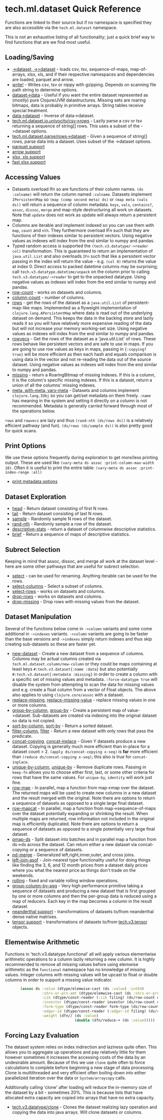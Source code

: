 # tech.ml.dataset Quick Reference

Functions are linked to their source but if no namespace is specified they are
also accessible via the `tech.ml.dataset` namespace.

This is not an exhaustive listing of all functionality; just a quick brief way to find
functions that are we find most useful.


## Loading/Saving

* [->dataset, ->>dataset](https://techascent.github.io/tech.ml.dataset/tech.v3.dataset.html#var--.3Edataset) - loads csv, tsv,
  sequence-of-maps, map-of-arrays, xlsx, xls, and if their respective namespaces and dependencies are loaded, parquet and arrow.
* [write!](https://techascent.github.io/tech.ml.dataset/tech.v3.dataset.html#var-write.21) - Writes csv, tsv or
  nippy with gzipping. Depends on scanning file path string to determine options.
* [dataset->data](https://techascent.github.io/tech.ml.dataset/tech.v3.dataset.html#var-dataset-.3Edata) - Useful if you want the entire
 dataset represented as (mostly) pure Clojure/JVM datastructures.  Missing sets are
 roaring bitmaps, data is probably in primitive arrays.  String tables receive special
 treatment.
* [data->dataset](https://techascent.github.io/tech.ml.dataset/tech.v3.dataset.html#var-data-.3Edataset) - Inverse of data->dataset.
* [tech.ml.dataset.io.univocity/csv->rows](https://techascent.github.io/tech.ml.dataset/tech.v3.dataset.io.univocity.html#var-csv-.3Erows) - Lazily parse a
 csv or tsv returning a sequence of string[] rows.  This uses a subset of the ->dataset options.
* [tech.ml.dataset.parse/rows->dataset](https://techascent.github.io/tech.ml.dataset/tech.v3.dataset.io.string-row-parser.html#var-rows-.3Edataset) - Given
 a sequence of string[] rows, parse data into a dataset.  Uses subset of the ->dataset
 options.
* [parquet support](https://techascent.github.io/tech.ml.dataset/tech.v3.libs.parquet.html)
* [arrow support](https://techascent.github.io/tech.ml.dataset/tech.v3.libs.arrow.html)
* [xlsx, xls support](https://techascent.github.io/tech.ml.dataset/tech.v3.libs.poi.html)
* [fast xlsx support](https://techascent.github.io/tech.ml.dataset/tech.v3.libs.fastexcel.html)


## Accessing Values

* Datasets overload Ifn so are functions of their column names.  `(ds :colname)` will
  return the column named `:colname`.  Datasets implement `IPersistentMap` so
  `(map (comp second meta) ds)` or `(map meta (vals ds))`  will return a sequence of column
  metadata.  `keys`, `vals`, `contains?`, `assoc`, `dissoc`, `merge` and map-style destructuring
  all work on datasets.  Note that `update` does not work as update will always return a
  persistent map.
* Columns are iterable and implement indexed so you can use them with `map`, `count`
  and `nth`.  They furthermore overload IFn such that they are functions of their indexes similar
  to persistent vectors.  Using negative values as indexes will index from the end similar to numpy and pandas.
* Typed random access is supported the `(tech.v3.datatype/->reader col)`
  transformation.  This is guaranteed to return an implementation of `java.util.List`
  and also overloads `IFn` such that like a persistent vector passing in the index
  will return the value - e.g. `(col 0)` returns the value at index 0.  Direct access
  to packed datetime columns may be surprising; call `tech.v3.datatype.datetime/unpack`
  on the column prior to calling `tech.v3.datatype/->reader` to get to the unpacked
  datatype.  Using negative values as indexes will index from the end similar to numpy and pandas.
* [row-count](https://techascent.github.io/tech.ml.dataset/tech.v3.dataset.html#var-row-count) - works on datasets and columns.
* [column-count](https://techascent.github.io/tech.ml.dataset/tech.v3.dataset.html#var-column-count) - number of columns.
* [rows](https://techascent.github.io/tech.ml.dataset/tech.v3.dataset.html#var-rows) - get the rows of the
 dataset as a `java.util.List` of persistent-map-like maps.  Implemented as a flyweight
 implementation of `clojure.lang.APersistentMap` where data is read out of the underlying dataset on demand.  This keeps the 
 data in the backing store and lazily reads it so you will have relatively more expensive reading of the
 data but will not increase your memory working-set size.   Using negative values as indexes will index from the end similar to numpy and pandas.
* [rowvecs](https://techascent.github.io/tech.ml.dataset/tech.v3.dataset.html#var-rowvecs) - Get the rows of the
 dataset as a 'java.util.List' of rows.  These rows behave like persistent vectors and are safe to use
 in maps.  If you are going to use row values as keys in maps, passing in `{:copying? true}` will be more
 efficient as then each hash and equals comparison is using data in the vector and not re-reading the data
 out of the source dataset.   Using negative values as indexes will index from the end similar to numpy and pandas.
* [missing](https://techascent.github.io/tech.ml.dataset/tech.v3.dataset.html#var-missing) - return a RoaringBitmap of missing indexes.  If this is a column, it is the column's specific missing indexes.  If this is a dataset, return a union of all the columns' missing indexes.
* [meta, with-meta, vary-meta](https://github.com/clojure/clojure/blob/master/src/clj/clojure/core.clj#L202) - Datasets and columns implement
  `clojure.lang.IObj` so you can get/set metadata on them freely. `:name` has meaning in the system and setting it
  directly on a column is not recommended.  Metadata is generally carried forward through most of the operations below.


`rows` and `rowvecs` are lazy and thus `(rand-nth (ds/rows ds))` is
a relatively efficient pathway (and fun).  `(ds/rows (ds/sample ds))` is also
pretty good for quick scans.

## Print Options

We use these options frequently during exploration to get more/less printing
output.  These are used like `(vary-meta ds assoc :print-column-max-width 10)`.
Often it is useful to print the entire table:  `(vary-meta ds assoc :print-index-range :all)`

* [print metadata options](https://github.com/techascent/tech.ml.dataset/blob/7c8c7514e0e35995050c1e326122a1826cc18273/src/tech/v3/dataset/print.clj#L93)


## Dataset Exploration


* [head](https://techascent.github.io/tech.ml.dataset/tech.v3.dataset.html#var-head) - Return dataset consisting of first N rows.
* [tail](https://techascent.github.io/tech.ml.dataset/tech.v3.dataset.html#var-tail) - Return dataset consisting of last N rows.
* [sample](https://techascent.github.io/tech.ml.dataset/tech.v3.dataset.html#var-sample) - Randomly sample N rows of the dataset.
* [rand-nth](https://techascent.github.io/tech.ml.dataset/tech.v3.dataset.html#var-rand-nth) - Randomly sample a row of the dataset.
* [descriptive-stats](https://techascent.github.io/tech.ml.dataset/tech.v3.dataset.html#var-descriptive-stats) - return a dataset of
 columnwise descriptive statistics.
* [brief](https://techascent.github.io/tech.ml.dataset/tech.v3.dataset.html#var-brief) - Return a sequence of maps of  descriptive statistics.



## Subrect Selection

Keeping in mind that assoc, dissoc, and merge all work at the dataset level - here are some other
pathways that are useful for subrect selection.

* [select](https://techascent.github.io/tech.ml.dataset/tech.v3.dataset.html#var-select) - can be used for renaming.
 Anything iterable can be used for the rows.
* [select-columns](https://techascent.github.io/tech.ml.dataset/tech.v3.dataset.html#var-select-columns) - Select a subset of columns.
* [select-rows](https://techascent.github.io/tech.ml.dataset/tech.v3.dataset.html#var-select-rows) - works on datasets and columns.
* [drop-rows](https://techascent.github.io/tech.ml.dataset/tech.v3.dataset.html#var-drop-rows) - works on datasets and columns.
* [drop-missing](https://techascent.github.io/tech.ml.dataset/tech.v3.dataset.html#var-drop-missing) - Drop rows with missing values from the dataset.


## Dataset Manipulation

Several of the functions below come in `->column` variants and some come additional
in `->indexes` variants.  `->column` variants are going to be faster than the base
versions and `->indexes` simply return indexes and thus skip creating sub-datasets
so these are faster yet.

* [new-dataset](https://github.com/techascent/tech.ml.dataset/blob/7c8c7514e0e35995050c1e326122a1826cc18273/src/tech/v3/dataset/impl/dataset.clj#L380) - Create a new dataset from a sequence of columns.  Columns may be actual columns created via `tech.ml.dataset.column/new-column` or they could be maps containing at least keys `#:tech.v3.dataset{:name :data}` but also potentially `#:tech.v3.dataset{:metadata :missing}` in order to create a column with a specific set of missing values and metadata.  `:force-datatype true` will disable the system
from attempting to scan the data for missing values and e.g. create a float column
from a vector of Float objects.  The above also applies to using `clojure.core/assoc` with a dataset.
* [replace-missing](https://techascent.github.io/tech.ml.dataset/tech.v3.dataset.html#var-replace-missing), [replace-missing-value](https://techascent.github.io/tech.ml.dataset/tech.v3.dataset.html#var-replace-missing-value) - replace missing values in one or more columns.
* [group-by-column](https://techascent.github.io/tech.ml.dataset/tech.v3.dataset.html#var-group-by-column), [group-by](https://techascent.github.io/tech.ml.dataset/tech.v3.dataset.html#var-group-by) - Create a persistent map of value->dataset.  Sub-datasets are created via indexing into the original dataset so data is not copied.
* [sort-by-column](https://techascent.github.io/tech.ml.dataset/tech.v3.dataset.html#var-sort-by-column), [sort-by](https://techascent.github.io/tech.ml.dataset/tech.v3.dataset.html#var-sort-by) - Return a sorted dataset.
* [filter-column](https://techascent.github.io/tech.ml.dataset/tech.v3.dataset.html#var-filter-column), [filter](https://techascent.github.io/tech.ml.dataset/tech.v3.dataset.html#var-filter) - Return a new dataset with only rows that pass the predicate.
* [concat-copying](https://techascent.github.io/tech.ml.dataset/tech.v3.dataset.html#var-concat-copying), [concat-inplace](https://techascent.github.io/tech.ml.dataset/tech.v3.dataset.html#var-concat-inplace) - Given Y datasets produce a new dataset.  Copying is generally much more efficient than in-place for a dataset count > 2.   `(apply ds/concat-copying x-seq)` is
**far** more efficient than `(reduce ds/concat-copying x-seq)`; this also is true for `concat-inplace`.
* [unique-by-column](https://techascent.github.io/tech.ml.dataset/tech.v3.dataset.html#var-unique-by-column), [unique-by](https://techascent.github.io/tech.ml.dataset/tech.v3.dataset.html#var-unique-by) - Remove duplicate rows.  Passing in `keep-fn` allows
you to choose either first, last, or some other criteria for rows that have the same
values.  For `unique-by`, `identity` will work just fine.
* [row-map](https://techascent.github.io/tech.ml.dataset/tech.v3.dataset.html#var-row-map) - In parallel, map a function from map->map over the dataset.  The returned maps will be
  used to create new columns in a new dataset and the result merged with the original.  Note there are options to return a sequence of datasets as opposed to a single large
  final dataset.
* [row-mapcat](https://techascent.github.io/tech.ml.dataset/tech.v3.dataset.html#var-row-mapcat) - In parallel, map a function from map->sequence-of-maps over the dataset potentially
  expanding or shrinking the result.  When multiple maps are returned, row information not included in the original map is efficiently duplicated.  Note there are options to
  return a sequence of datasets as opposed to a single potentially very large final dataset.
* [pmap-ds](https://techascent.github.io/tech.ml.dataset/tech.v3.dataset.html#var-pmap-ds) - Split dataset into batches and in parallel map a function from ds->ds across the dataset.
  Can return either a new dataset via concat-copying or a sequence of datasets.
* [pd-merge](https://techascent.github.io/tech.ml.dataset/tech.v3.dataset.join.html#var-pd-merge) - Generalized left,right,inner,outer, and cross joins.
* [left-join-asof](https://techascent.github.io/tech.ml.dataset/tech.v3.dataset.join.html#var-left-join-asof) - Join-nearest type functionality useful for doing things like finding
  the 3, 6, and 12 month prices from a dataset daily prices where you what the nearest price as things don't trade on the weekends.
* [rolling](https://techascent.github.io/tech.ml.dataset/tech.v3.dataset.rolling.html#var-rolling) - fixed and variable rolling window operations.
* [group-column-by-agg](https://techascent.github.io/tech.ml.dataset/tech.v3.dataset.reductions.html#var-group-by-column-agg) - Very high performance primitive taking a sequence of
  datasets and producing a new dataset that is first grouped by one or more columns and then the per-group data is reduced using a map of reducers.  Each key in the map becomes
  a column in the result dataset.
* [neanderthal support](https://techascent.github.io/tech.ml.dataset/tech.v3.dataset.neanderthal.html) - transformations of datasets to/from neanderthal dense native matrixes.
* [tensor support](https://techascent.github.io/tech.ml.dataset/tech.v3.dataset.tensor.html) - transformations of datasets to/from [tech.v3.tensor](https://cnuernber.github.io/dtype-next/tech.v3.tensor.html) objects.


## Elementwise Arithmetic


Functions in 'tech.v3.datatype.functional' all will apply various elementwise
arithmetic operations to a column lazily returning a new column.  It is highly recommended to
remove all missing values before using elemwise arithmetic as the `functional` namespace
has no knowledge of missing values.  Integer columns with missing values will be upcast
to float or double columns in order to support a missing value indicator.

```clojure
       (assoc ds :value (dtype/elemwise-cast (ds :value) :int64)
                 :shrs-or-prn-amt (dtype/elemwise-cast (ds :shrs-or-prn-amt) :int64)
                 :cik (dtype/const-reader (:cik filing) (ds/row-count ds))
                 :investor (dtype/const-reader investor (ds/row-count ds))
                 :form-type (dtype/const-reader form-type (ds/row-count ds))
                 :edgar-id (dtype/const-reader (:edgar-id filing) (ds/row-count ds))
                 :weight (dfn// (ds :value)
                                (double (dfn/reduce-+ (ds :value)))))
```


## Forcing Lazy Evaluation

 The dataset system relies on index indirection and laziness quite often.  This allows
 you to aggregate up operations and pay relatively little for them however sometimes
 it increases the accessing costs of the data by an undesirable amount.  Because
 of this we use `clone` quite often to force calculations to complete before
 beginning a new stage of data processing.  Clone is multithreaded and very efficient
 often boiling down into either parallelized iteration over the data or
 `System/arraycopy` calls.

 Additionally calling 'clone' after loading will reduce the in-memory size of the
 dataset by a bit - sometimes 20%.  This is because lists that have allocated extra
 capacity are copied into arrays that have no extra capacity.

 * [tech.v3.datatype/clone](https://github.com/cnuernber/dtype-next/blob/152f09f925041d41782e05009bbf84d7d6cfdbc6/src/tech/v3/datatype.clj#L95) - Clones the dataset realizing lazy operation and copying the data into
 java arrays.  Will clone datasets or columns.
